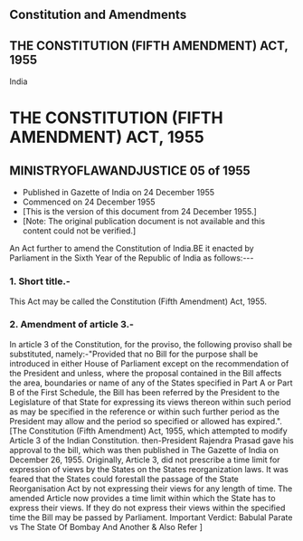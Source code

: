 ## Constitution and Amendments

## THE CONSTITUTION (FIFTH AMENDMENT) ACT, 1955

India

# THE CONSTITUTION (FIFTH AMENDMENT) ACT, 1955

## MINISTRYOFLAWANDJUSTICE 05 of 1955

  * Published in Gazette of India on 24 December 1955 
  * Commenced on 24 December 1955 
  * [This is the version of this document from 24 December 1955.] 
  * [Note: The original publication document is not available and this content could not be verified.] 

An Act further to amend the Constitution of India.BE it enacted by Parliament
in the Sixth Year of the Republic of India as follows:---

### 1. Short title.-

This Act may be called the Constitution (Fifth Amendment) Act, 1955.

### 2. Amendment of article 3.-

In article 3 of the Constitution, for the proviso, the following proviso shall
be substituted, namely:-"Provided that no Bill for the purpose shall be
introduced in either House of Parliament except on the recommendation of the
President and unless, where the proposal contained in the Bill affects the
area, boundaries or name of any of the States specified in Part A or Part B of
the First Schedule, the Bill has been referred by the President to the
Legislature of that State for expressing its views thereon within such period
as may be specified in the reference or within such further period as the
President may allow and the period so specified or allowed has expired.".[The
Constitution (Fifth Amendment) Act, 1955, which attempted to modify Article 3
of the Indian Constitution. then-President Rajendra Prasad gave his approval
to the bill, which was then published in The Gazette of India on December 26,
1955. Originally, Article 3, did not prescribe a time limit for expression of
views by the States on the States reorganization laws. It was feared that the
States could forestall the passage of the State Reorganisation Act by not
expressing their views for any length of time. The amended Article now
provides a time limit within which the State has to express their views. If
they do not express their views within the specified time the Bill may be
passed by Parliament. Important Verdict: Babulal Parate vs The State Of Bombay
And Another & Also Refer ]

